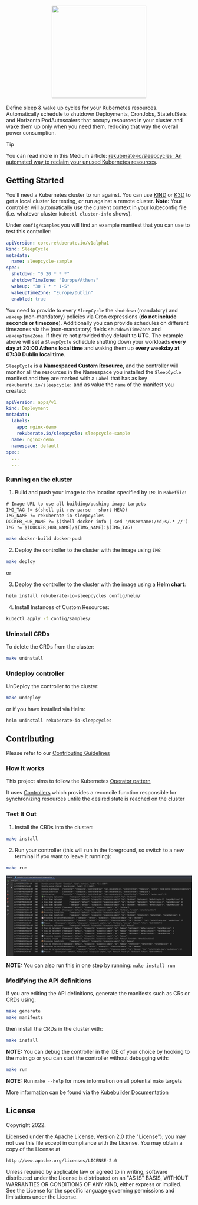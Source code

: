 <p align="center">
  <img width="256" height="250" src="https://github.com/rekuberate-io/sleepcycles/blob/main/docs/images/rekuberate-sleepcycle-logo.png?raw=true">
</p>

Define sleep & wake up cycles for your Kubernetes resources. Automatically schedule to shutdown Deployments, CronJobs, StatefulSets and HorizontalPodAutoscalers that occupy resources in your cluster and wake them up only when you need them, reducing that way the overall power consumption.

> [!TIP]
> You can read more in this Medium article: [rekuberate-io/sleepcycles: An automated way to reclaim your unused Kubernetes resources](https://medium.com/@akyriako/rekuberate-io-sleepcycles-an-automated-way-to-reclaim-your-unused-kubernetes-resources-852e8db313ec).

## Getting Started
You’ll need a Kubernetes cluster to run against. You can use [KIND](https://sigs.k8s.io/kind) or [K3D](https://k3d.io) to get a local cluster for testing, or run against a remote cluster.
**Note:** Your controller will automatically use the current context in your kubeconfig file (i.e. whatever cluster `kubectl cluster-info` shows).

Under `config/samples` you will find an example manifest that you can use to test this controller:

```yaml
apiVersion: core.rekuberate.io/v1alpha1
kind: SleepCycle
metadata:
  name: sleepcycle-sample
spec:
  shutdown: "0 20 * * *"
  shutdownTimeZone: "Europe/Athens"
  wakeup: "30 7 * * 1-5"
  wakeupTimeZone: "Europe/Dublin"
  enabled: true
```

You need to provide to every `SleepCycle` the `shutdown` (mandatory) and `wakeup` (non-mandatory) policies via Cron expressions (**do not include seconds or timezone**). 
Additionally you can provide schedules on different timezones via the (non-mandatory) fields `shutdownTimeZone` and  `wakeupTimeZone`. If they're not provided they default to **UTC**.
The example above will set a `SleepCycle` schedule shutting down  your workloads **every day at 20:00 Athens local time** and waking them up **every weekday at 07:30 Dublin local time**.

`SleepCycle` is a **Namespaced Custom Resource**, and the controller will monitor all the resources in the Namespace you installed the
`SleepCycle` manifest and they are marked with a `Label` that has as key `rekuberate.io/sleepcycle:` and as value the `name` of the manifest you created:

```yaml
apiVersion: apps/v1
kind: Deployment
metadata:
  labels:
    app: nginx-demo
    rekuberate.io/sleepcycle: sleepcycle-sample
  name: nginx-demo
  namespace: default
spec:
  ...
  ...
```

### Running on the cluster

1. Build and push your image to the location specified by `IMG` in `Makefile`:

```shell
# Image URL to use all building/pushing image targets
IMG_TAG ?= $(shell git rev-parse --short HEAD)
IMG_NAME ?= rekuberate-io-sleepcycles
DOCKER_HUB_NAME ?= $(shell docker info | sed '/Username:/!d;s/.* //')
IMG ?= $(DOCKER_HUB_NAME)/$(IMG_NAME):$(IMG_TAG)
```

```sh
make docker-build docker-push
```

2. Deploy the controller to the cluster with the image using `IMG`:

```sh
make deploy
```

or

3. Deploy the controller to the cluster with the image using a **Helm chart**:

```sh
helm install rekuberate-io-sleepcycles config/helm/
```

4. Install Instances of Custom Resources:

```sh
kubectl apply -f config/samples/
```

### Uninstall CRDs
To delete the CRDs from the cluster:

```sh
make uninstall
```

### Undeploy controller
UnDeploy the controller to the cluster:

```sh
make undeploy
```
or if you have installed via Helm:

```shell
helm uninstall rekuberate-io-sleepcycles
```

## Contributing
Please refer to our [Contributing Guidelines](CONTRIBUTING.md)

### How it works
This project aims to follow the Kubernetes [Operator pattern](https://kubernetes.io/docs/concepts/extend-kubernetes/operator/)

It uses [Controllers](https://kubernetes.io/docs/concepts/architecture/controller/) 
which provides a reconcile function responsible for synchronizing resources untile the desired state is reached on the cluster 

### Test It Out
1. Install the CRDs into the cluster:

```sh
make install
```

2. Run your controller (this will run in the foreground, so switch to a new terminal if you want to leave it running):

```sh
make run
```

![debugging the controller](docs/images/SCR-20221222-hij.png)

**NOTE:** You can also run this in one step by running: `make install run`

### Modifying the API definitions
If you are editing the API definitions, generate the manifests such as CRs or CRDs using:

```sh
make generate
make manifests
```

then install the CRDs in the cluster with:

```sh
make install
```

**NOTE:** You can debug the controller in the IDE of your choice by hooking to the main.go or you can start
the controller without debugging with:

```sh
make run
```

**NOTE:** Run `make --help` for more information on all potential `make` targets

More information can be found via the [Kubebuilder Documentation](https://book.kubebuilder.io/introduction.html)

## License

Copyright 2022.

Licensed under the Apache License, Version 2.0 (the "License");
you may not use this file except in compliance with the License.
You may obtain a copy of the License at

    http://www.apache.org/licenses/LICENSE-2.0

Unless required by applicable law or agreed to in writing, software
distributed under the License is distributed on an "AS IS" BASIS,
WITHOUT WARRANTIES OR CONDITIONS OF ANY KIND, either express or implied.
See the License for the specific language governing permissions and
limitations under the License.

